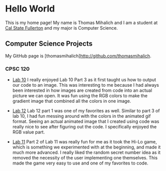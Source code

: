 # Hello World

This is my home page! My name is Thomas Mihalich and I am a student at [Cal State Fullerton](http://www.fullerton.edu/) and my major is Computer Science.

## Computer Science Projects

My GitHub page is [thomasmihalich]http://github.com/thomasmihalich.

### CPSC 120

* [Lab 10](https://github.com/cpsc-pilot-fall-2022/cpsc-120-lab-10-arjun-and-thomas.git) I really enjoyed Lab 10 Part 3 as it first taught us how to output our code to an image. This was interesting to me because I had always been interested in how images are created from code into an actual picture we can open. It was fun using the RGB colors to make the gradient image that combined all the colors in one image.

* [Lab 12](https://github.com/cpsc-pilot-fall-2022/cpsc-120-lab-12-thomas-arjun.git) Lab 12 part 1 was one of my favorites as well. Similar to part 3 of lab 10, I had fun messing around with the colors in the animated gif format. Seeing an actual animated image that I created using code was really nice to see after figuring out the code. I specifically enjoyed the RGB value part.

* [Lab 11](https://github.com/cpsc-pilot-fall-2022/cpsc-120-lab-11-thomas-m-and-arjun-d.git) Part 2 of Lab 11 was really fun for me as it took the Hi-Lo game, which is something we experimented with at the beginning, and made it much more advanced. I really liked the random secret number idea as it removed the necessity of the user implementing one themselves. This made the game very easy to use and one of my favorites to code.
